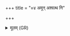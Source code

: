 +++
title = "०४ अमून् अश्वत्थ नि"

+++
<details><summary>मूलम् (GR)</summary>

अमून् अश्वत्थ नि शृणीहि  
खादामून् खदिराजिरम् ।  
ताजद्भङ्ग इव भज्यन्तां  
बृहज्जालेन संजिताः ॥
</details>